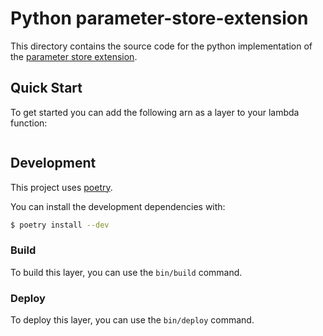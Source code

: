 # Python parameter-store-extension

This directory contains the source code for the python implementation of the [parameter store extension](/).

## Quick Start

To get started you can add the following arn as a layer to your lambda function:

```bash

```

## Development

This project uses [poetry](https://python-poetry.org/).

You can install the development dependencies with:

```bash
$ poetry install --dev
```

### Build

To build this layer, you can use the `bin/build` command.

### Deploy

To deploy this layer, you can use the `bin/deploy` command.

